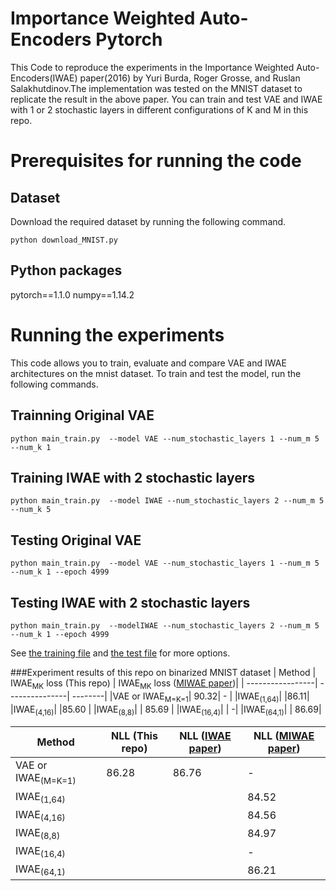 # Importance Weighted Auto-Encoders Pytorch

This Code to reproduce the experiments in the Importance Weighted Auto-Encoders(IWAE) paper(2016) by Yuri Burda, Roger Grosse, and Ruslan Salakhutdinov.The implementation was tested on the MNIST dataset to replicate the result in the above paper. You can train and test VAE and IWAE with 1 or 2 stochastic layers in different configurations of K and M in this repo. 

# Prerequisites for running the code
## Dataset
Download the required dataset by running the following command. 
```
python download_MNIST.py
```
## Python packages
pytorch==1.1.0 numpy==1.14.2

# Running the experiments
This code allows you to train, evaluate and compare VAE and IWAE architectures on the mnist dataset. To train and test the model, run the following commands.
## Trainning Original VAE
```
python main_train.py  --model VAE --num_stochastic_layers 1 --num_m 5 --num_k 1
```
## Training IWAE with 2 stochastic layers
```
python main_train.py  --model IWAE --num_stochastic_layers 2 --num_m 5 --num_k 5
```
## Testing Original VAE
```
python main_train.py  --model VAE --num_stochastic_layers 1 --num_m 5 --num_k 1 --epoch 4999
```
## Testing IWAE with 2 stochastic layers
```
python main_train.py  --modelIWAE --num_stochastic_layers 2 --num_m 5 --num_k 1 --epoch 4999
```
See [the training file](https://github.com/ShwanMario/IWAE/blob/master/Importance_Weighted_Autoencoders-master/MNIST/script/main_train.py) and [the test file](https://github.com/ShwanMario/IWAE/blob/master/Importance_Weighted_Autoencoders-master/MNIST/script/main_test.py) for more options.

###Experiment results of this repo on binarized MNIST dataset
|   Method   | IWAE<sub>MK</sub> loss (This repo) | IWAE<sub>MK</sub> loss ([MIWAE paper](https://arxiv.org/abs/1802.04537))|
| -----------------| ---------------| --------|
|VAE or IWAE<sub>M=K=1</sub>| 90.32| - |
|IWAE<sub>(1,64)</sub>| |86.11|
|IWAE<sub>(4,16)</sub>| |85.60 |
|IWAE<sub>(8,8)</sub>| | 85.69 |
|IWAE<sub>(16,4)</sub>| |  -|
|IWAE<sub>(64,1)</sub>| |  86.69|



|   Method   | NLL (This repo) | NLL ([IWAE paper](https://arxiv.org/abs/1509.00519)) | NLL ([MIWAE paper](https://arxiv.org/abs/1802.04537))|
| -----------------| --------------- | --------------- | --------|
|VAE or IWAE<sub>(M=K=1)</sub>| 86.28| 86.76| -|
|IWAE<sub>(1,64)</sub>| | |84.52|
|IWAE<sub>(4,16)</sub>| | |84.56 |
|IWAE<sub>(8,8)</sub>| | |84.97 |
|IWAE<sub>(16,4)</sub>| | | -|
|IWAE<sub>(64,1)</sub>| |  |86.21|


